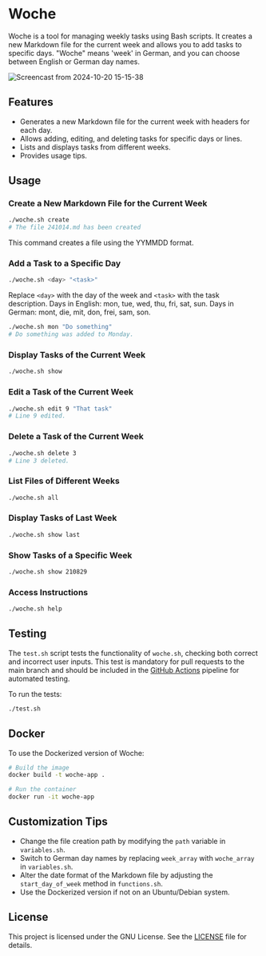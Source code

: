 # Woche

Woche is a tool for managing weekly tasks using Bash scripts. It creates a new Markdown file for the current week and allows you to add tasks to specific days. "Woche" means 'week' in German, and you can choose between English or German day names.

![Screencast from 2024-10-20 15-15-38](https://github.com/user-attachments/assets/ef870bad-44c4-40ca-8c3d-a8313ea21d37)

## Features

- Generates a new Markdown file for the current week with headers for each day.
- Allows adding, editing, and deleting tasks for specific days or lines.
- Lists and displays tasks from different weeks.
- Provides usage tips.

## Usage

### Create a New Markdown File for the Current Week

```bash
./woche.sh create
# The file 241014.md has been created
```

This command creates a file using the YYMMDD format.

### Add a Task to a Specific Day

```bash
./woche.sh <day> "<task>"
```

Replace `<day>` with the day of the week and `<task>` with the task description. Days in English: mon, tue, wed, thu, fri, sat, sun. Days in German: mont, die, mit, don, frei, sam, son.

```bash
./woche.sh mon "Do something"
# Do something was added to Monday.
```

### Display Tasks of the Current Week

```bash
./woche.sh show
```

### Edit a Task of the Current Week

```bash
./woche.sh edit 9 "That task"
# Line 9 edited.
```

### Delete a Task of the Current Week

```bash
./woche.sh delete 3
# Line 3 deleted.
```

### List Files of Different Weeks

```bash
./woche.sh all
```

### Display Tasks of Last Week

```bash
./woche.sh show last
```

### Show Tasks of a Specific Week

```bash
./woche.sh show 210829
```

### Access Instructions

```bash
./woche.sh help
```

## Testing

The `test.sh` script tests the functionality of `woche.sh`, checking both correct and incorrect user inputs. This test is mandatory for pull requests to the main branch and should be included in the [GitHub Actions](https://github.com/0jonjo/woche/actions) pipeline for automated testing.

To run the tests:

```bash
./test.sh
```

## Docker

To use the Dockerized version of Woche:

```bash
# Build the image
docker build -t woche-app .

# Run the container
docker run -it woche-app
```

## Customization Tips

- Change the file creation path by modifying the `path` variable in `variables.sh`.
- Switch to German day names by replacing `week_array` with `woche_array` in `variables.sh`.
- Alter the date format of the Markdown file by adjusting the `start_day_of_week` method in `functions.sh`.
- Use the Dockerized version if not on an Ubuntu/Debian system.

## License

This project is licensed under the GNU License. See the [LICENSE](LICENSE) file for details.
